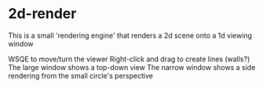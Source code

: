 2d-render
=========
This is a small 'rendering engine' that renders a 2d scene onto a 1d viewing window

WSQE to move/turn the viewer
Right-click and drag to create lines (walls?)
The large window shows a top-down view
The narrow window shows a side rendering from the small circle's perspective
